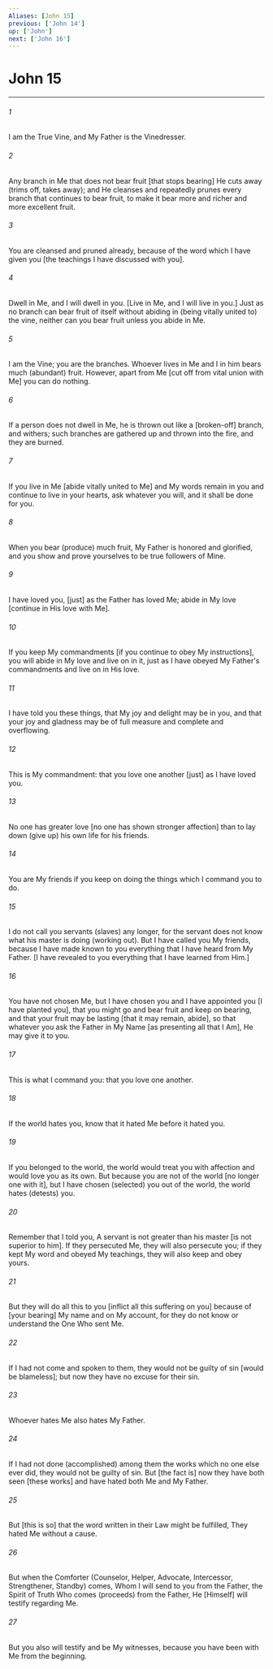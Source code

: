 ```yaml
---
Aliases: [John 15]
previous: ['John 14']
up: ['John']
next: ['John 16']
---
```

# John 15

***


###### 1 


I am the True Vine, and My Father is the Vinedresser. 


###### 2 


Any branch in Me that does not bear fruit [that stops bearing] He cuts away (trims off, takes away); and He cleanses and repeatedly prunes every branch that continues to bear fruit, to make it bear more and richer and more excellent fruit. 


###### 3 


You are cleansed and pruned already, because of the word which I have given you [the teachings I have discussed with you]. 


###### 4 


Dwell in Me, and I will dwell in you. [Live in Me, and I will live in you.] Just as no branch can bear fruit of itself without abiding in (being vitally united to) the vine, neither can you bear fruit unless you abide in Me. 


###### 5 


I am the Vine; you are the branches. Whoever lives in Me and I in him bears much (abundant) fruit. However, apart from Me [cut off from vital union with Me] you can do nothing. 


###### 6 


If a person does not dwell in Me, he is thrown out like a [broken-off] branch, and withers; such branches are gathered up and thrown into the fire, and they are burned. 


###### 7 


If you live in Me [abide vitally united to Me] and My words remain in you and continue to live in your hearts, ask whatever you will, and it shall be done for you. 


###### 8 


When you bear (produce) much fruit, My Father is honored and glorified, and you show and prove yourselves to be true followers of Mine. 


###### 9 


I have loved you, [just] as the Father has loved Me; abide in My love [continue in His love with Me]. 


###### 10 


If you keep My commandments [if you continue to obey My instructions], you will abide in My love and live on in it, just as I have obeyed My Father's commandments and live on in His love. 


###### 11 


I have told you these things, that My joy and delight may be in you, and that your joy and gladness may be of full measure and complete and overflowing. 


###### 12 


This is My commandment: that you love one another [just] as I have loved you. 


###### 13 


No one has greater love [no one has shown stronger affection] than to lay down (give up) his own life for his friends. 


###### 14 


You are My friends if you keep on doing the things which I command you to do. 


###### 15 


I do not call you servants (slaves) any longer, for the servant does not know what his master is doing (working out). But I have called you My friends, because I have made known to you everything that I have heard from My Father. [I have revealed to you everything that I have learned from Him.] 


###### 16 


You have not chosen Me, but I have chosen you and I have appointed you [I have planted you], that you might go and bear fruit and keep on bearing, and that your fruit may be lasting [that it may remain, abide], so that whatever you ask the Father in My Name [as presenting all that I Am], He may give it to you. 


###### 17 


This is what I command you: that you love one another. 


###### 18 


If the world hates you, know that it hated Me before it hated you. 


###### 19 


If you belonged to the world, the world would treat you with affection and would love you as its own. But because you are not of the world [no longer one with it], but I have chosen (selected) you out of the world, the world hates (detests) you. 


###### 20 


Remember that I told you, A servant is not greater than his master [is not superior to him]. If they persecuted Me, they will also persecute you; if they kept My word and obeyed My teachings, they will also keep and obey yours. 


###### 21 


But they will do all this to you [inflict all this suffering on you] because of [your bearing] My name and on My account, for they do not know or understand the One Who sent Me. 


###### 22 


If I had not come and spoken to them, they would not be guilty of sin [would be blameless]; but now they have no excuse for their sin. 


###### 23 


Whoever hates Me also hates My Father. 


###### 24 


If I had not done (accomplished) among them the works which no one else ever did, they would not be guilty of sin. But [the fact is] now they have both seen [these works] and have hated both Me and My Father. 


###### 25 


But [this is so] that the word written in their Law might be fulfilled, They hated Me without a cause. 


###### 26 


But when the Comforter (Counselor, Helper, Advocate, Intercessor, Strengthener, Standby) comes, Whom I will send to you from the Father, the Spirit of Truth Who comes (proceeds) from the Father, He [Himself] will testify regarding Me. 


###### 27 


But you also will testify and be My witnesses, because you have been with Me from the beginning.
